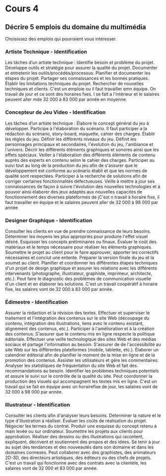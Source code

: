 # Cours 4
## Décrire 5 emplois du domaine du multimédia
Choisissez des emplois qui pourraient vous intéresser. 

### Artiste Technique - Identification
Les tâches d’un artiste technique :
Identifie besoin et problème du projet. Développe outils et stratégie pour assurer la qualité du projet. Documenter et entretenir les outils/procédés/processus. Planifier et documenter les étapes du projet. Partager ses connaissances et les bonnes pratiques. Établir les limitations techniques du projet. Rechercher de nouvelles techniques et clients. C'est un emploie ou il faut travailler emn équipe. On travail de jour et ce sont des horaires fxes. I se fait a l'intérieur et le salaires peuvent aller mde 32 000 à 83 000 par année en moyenne.


### Concepteur de Jeu Video - Identification
Les tâches d’un artiste technique :
Élabore le concept général du jeu à développer. Participe à l'élaboration du scénario. Il faut participer a la rédaction du scénario, story-board, maquette, cahier des charges. Établir les règles du jeu. Définir les différents niveaux du jeu. Définit les personnages principaux et secondaires, l'évolution du jeu, l'ambiance et l'univers. Décrir les différents éléments graphiques et sonores ainsi que les effets spéciaux. Veiller à l'élaboration des différents éléments de contenu auprès des experts en contenu selon le cahier des charges. Participer au suivi tout au long de la production du jeu afin de s'assurer que le développement est conforme au scénario établi et que les normes de qualité sont respectées. Participer à la recherche de solutions afin de corriger certaines fonctionnalités défectueuses. Veille à mettre à jour ses connaissances de façon à suivre l'évolution des nouvelles technologies et à pouvoir ainsi élaborer des jeux adaptés aux nouvelles capacités de fonctionnement des diverses plateformes de jC'est n travail à horaire fixe, il faut travailler en équipe et le salaires peuvent aller de 32 000 à 98 000 par année

### Designer Graphique - Identification
Consulter les clients en vue de prendre connaissance de leurs besoins. Déterminer les moyens les plus appropriés pour produire l'effet visuel désiré. Esquisser les concepts préliminaires ou finaux. Évaluer le coût des matériaux et le temps nécessaire pour réaliser les éléments graphiques. Soumettre le projet au client pour le faire approuver,  apporter les correctifs nécessaires et conclut une entente. Préparer la version finale du jeu et la soumet au client. Planifier et coordonner les différentes étapes techniques d'un projet de design graphique et assurer les relations avec les différents intervenants (photographe, illustrateur, graphiste, imprimeur, architecte, etc.). Peut faire le diagnostic des problèmes de communication visuelle d'un client et en élaborer les solutions. C'est un travail coopératif à horaire fixe, les salaires vont de 32 000 à 83 000 par année.

### Édimestre - Identification
Assurer la rédaction et la révision des textes. Effectuer et superviser le traitement et l'intégration des contenus sur le site Web (découpage du contenu, intégration des illustrations, liens avec le contenu existant, alignement des contenus, etc.). Participer à l'amélioration et à la création des contenus. S'assurer que le contenu mis en ligne respecte la politique éditoriale. Effectuer une veille technologique des sites Web et des médias sociaux et partage l'information au besoin. S'assurer de de l'accessibilité au site Web sur les différentes plateformes (mobile, tablette, etc.). Élaborer un calendrier éditorial afin de planifier le moment de la mise en ligne et de la promotion des contenus. Assister les utilisateurs et gère les commentaires. Analyser les statistiques de fréquentation du site Web et fait des recommandations au besoin. Identifier les problèmes techniques potentiels et assure le suivi sur le contrôle de la qualité du site. Peut coordonner la production des visuels qui accompagnent les textes mis en ligne. C'est un travail qui se fait en équipe avec un horairefixe de jour, les salaires vont de 32 000 à 98 000 par année.

### Illustrateur - Identification
Consulter les clients afin d'analyser leurs besoins. Déterminer la nature et le type d'illustration à réaliser. Évaluer les coûts de réalisation du projet. Négocier les termes du contrat. Produir une esquisse du concept retenu à main levée ou sur ordinateur. Soumettre les projets aux clients pour approbation. Réaliser des dessins ou des illustrations qui racontent, expliquent, décrivent et soutiennent des propos et des idées. Se tenir à jour au sujet des tendances et des nouveautés dans son domaine et dans les domaines connexes. Peut collaborer avec des graphistes, des animateurs 2D-3D, des directeurs artistiques, des éditeurs ou des chefs de projets. C'est un travail qui fonctionne avec des contrats avec la clientèle, les salaires vont de 32 000 et 83 000 par année.


